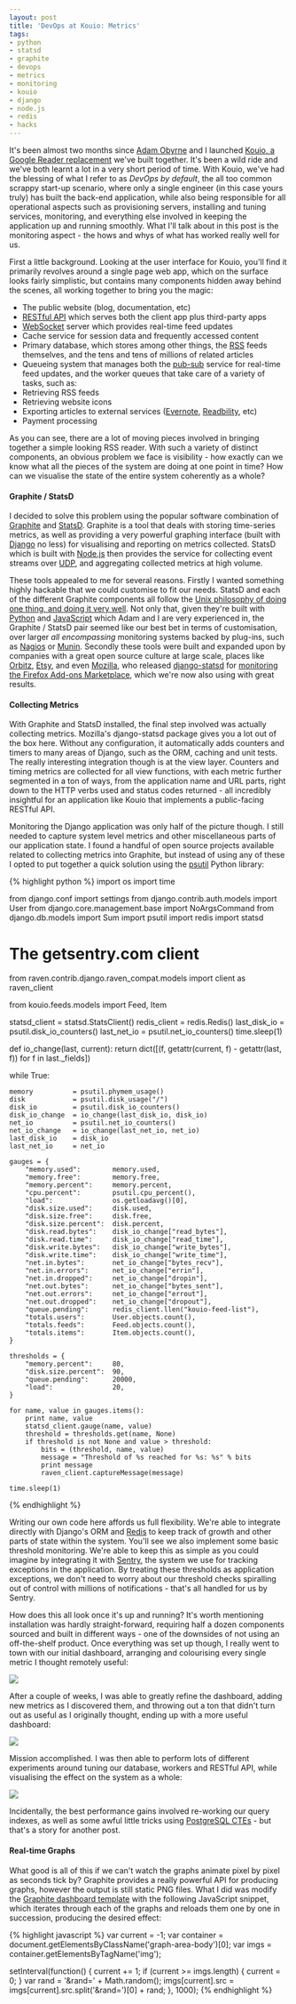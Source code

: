 ```yaml
---
layout: post
title: 'DevOps at Kouio: Metrics'
tags:
- python
- statsd
- graphite
- devops
- metrics
- monitoring
- kouio
- django
- node.js
- redis
- hacks
---
```


It's been almost two months since [Adam Obyrne][adam] and I launched [Kouio, a Google Reader replacement][kouio] we've built together. It's been a wild ride and we've both learnt a lot in a very short period of time. With Kouio, we've had the blessing of what I refer to as _DevOps by default_, the all too common scrappy start-up scenario, where only a single engineer (in this case yours truly) has built the back-end application, while also being responsible for all operational aspects such as provisioning servers, installing and tuning services, monitoring, and everything else involved in keeping the application up and running smoothly. What I'll talk about in this post is the monitoring aspect - the hows and whys of what has worked really well for us.

First a little background. Looking at the user interface for Kouio, you'll find it primarily revolves around a single page web app, which on the surface looks fairly simplistic, but contains many components hidden away behind the scenes, all working together to bring you the magic:

* The public website (blog, documentation, etc)
* [RESTful API][rest-api] which serves both the client app plus third-party apps
* [WebSocket][websockets] server which provides real-time feed updates
* Cache service for session data and frequently accessed content
* Primary database, which stores among other things, the [RSS][rss] feeds themselves, and the tens and tens of millions of related articles
* Queueing system that manages both the [pub-sub][pub-sub] service for real-time feed updates, and the worker queues that take care of a variety of tasks, such as:
* Retrieving RSS feeds
* Retrieving website icons
* Exporting articles to external services ([Evernote][evernote], [Readbility][readability], etc)
* Payment processing

As you can see, there are a lot of moving pieces involved in bringing together a simple looking RSS reader. With such a variety of distinct components, an obvious problem we face is visibility - how exactly can we know what all the pieces of the system are doing at one point in time? How can we visualise the state of the entire system coherently as a whole?

#### Graphite / StatsD

I decided to solve this problem using the popular software combination of [Graphite][graphite] and [StatsD][statsd]. Graphite is a tool that deals with storing time-series metrics, as well as providing a very powerful graphing interface (built with [Django][django] no less) for visualising and reporting on metrics collected. StatsD which is built with [Node.js][node] then provides the service for collecting event streams over [UDP][udp], and aggregating collected metrics at high volume.

These tools appealed to me for several reasons. Firstly I wanted something highly hackable that we could customise to fit our needs. StatsD and each of the different Graphite components all follow the [Unix philosophy of doing one thing, and doing it very well][unix-philosophy]. Not only that, given they're built with [Python][python] and [JavaScript][javascript] which Adam and I are very experienced in, the Graphite / StatsD pair seemed like our best bet in terms of customisation, over larger _all encompassing_ monitoring systems backed by plug-ins, such as [Nagios][nagios] or [Munin][munin]. Secondly these tools were built and expanded upon by companies with a great open source culture at large scale, places like [Orbitz][orbitz], [Etsy][etsy], and even [Mozilla][mozilla], who released [django-statsd][django-statsd] for [monitoring the Firefox Add-ons Marketplace][monitoring-firefox-addons], which we're now also using with great results.

#### Collecting Metrics

With Graphite and StatsD installed, the final step involved was actually collecting metrics. Mozilla's django-statsd package gives you a lot out of the box here. Without any configuration, it automatically adds counters and timers to many areas of Django, such as the ORM, caching and unit tests. The really interesting integration though is at the view layer. Counters and timing metrics are collected for all view functions, with each metric further segmented in a ton of ways, from the application name and URL parts, right down to the HTTP verbs used and status codes returned - all incredibly insightful for an application like Kouio that implements a public-facing RESTful API.

Monitoring the Django application was only half of the picture though. I still needed to capture system level metrics and other miscellaneous parts of our application state. I found a handful of open source projects available related to collecting metrics into Graphite, but instead of using any of these I opted to put together a quick solution using the [psutil][psutil] Python library:

{% highlight python %}
import os
import time

from django.conf import settings
from django.contrib.auth.models import User
from django.core.management.base import NoArgsCommand
from django.db.models import Sum
import psutil
import redis
import statsd

# The getsentry.com client
from raven.contrib.django.raven_compat.models import client as raven_client

from kouio.feeds.models import Feed, Item


statsd_client = statsd.StatsClient()
redis_client  = redis.Redis()
last_disk_io  = psutil.disk_io_counters()
last_net_io   = psutil.net_io_counters()
time.sleep(1)

def io_change(last, current):
    return dict([(f, getattr(current, f) - getattr(last, f))
                 for f in last._fields])

while True:

    memory          = psutil.phymem_usage()
    disk            = psutil.disk_usage("/")
    disk_io         = psutil.disk_io_counters()
    disk_io_change  = io_change(last_disk_io, disk_io)
    net_io          = psutil.net_io_counters()
    net_io_change   = io_change(last_net_io, net_io)
    last_disk_io    = disk_io
    last_net_io     = net_io

    gauges = {
        "memory.used":        memory.used,
        "memory.free":        memory.free,
        "memory.percent":     memory.percent,
        "cpu.percent":        psutil.cpu_percent(),
        "load":               os.getloadavg()[0],
        "disk.size.used":     disk.used,
        "disk.size.free":     disk.free,
        "disk.size.percent":  disk.percent,
        "disk.read.bytes":    disk_io_change["read_bytes"],
        "disk.read.time":     disk_io_change["read_time"],
        "disk.write.bytes":   disk_io_change["write_bytes"],
        "disk.write.time":    disk_io_change["write_time"],
        "net.in.bytes":       net_io_change["bytes_recv"],
        "net.in.errors":      net_io_change["errin"],
        "net.in.dropped":     net_io_change["dropin"],
        "net.out.bytes":      net_io_change["bytes_sent"],
        "net.out.errors":     net_io_change["errout"],
        "net.out.dropped":    net_io_change["dropout"],
        "queue.pending":      redis_client.llen("kouio-feed-list"),
        "totals.users":       User.objects.count(),
        "totals.feeds":       Feed.objects.count(),
        "totals.items":       Item.objects.count(),
    }

    thresholds = {
        "memory.percent":     80,
        "disk.size.percent":  90,
        "queue.pending":      20000,
        "load":               20,
    }

    for name, value in gauges.items():
        print name, value
        statsd_client.gauge(name, value)
        threshold = thresholds.get(name, None)
        if threshold is not None and value > threshold:
            bits = (threshold, name, value)
            message = "Threshold of %s reached for %s: %s" % bits
            print message
            raven_client.captureMessage(message)

    time.sleep(1)
{% endhighlight %}

Writing our own code here affords us full flexibility. We're able to integrate directly with Django's ORM and [Redis][redis] to keep track of growth and other parts of state within the system. You'll see we also implement some basic threshold monitoring. We're able to keep this as simple as you could imagine by integrating it with [Sentry][sentry], the system we use for tracking exceptions in the application. By treating these thresholds as application exceptions, we don't need to worry about our threshold checks spiralling out of control with millions of notifications - that's all handled for us by Sentry.

How does this all look once it's up and running? It's worth mentioning installation was hardly straight-forward, requiring half a dozen components sourced and built in different ways - one of the downsides of not using an off-the-shelf product. Once everything was set up though, I really went to town with our initial dashboard, arranging and colourising every single metric I thought remotely useful:

<em class="center"><a class="no-pjax" href="/static/img/metrics1-large.png"><img src="/static/img/metrics1.png"></a></em>

After a couple of weeks, I was able to greatly refine the dashboard, adding new metrics as I discovered them, and throwing out a ton that didn't turn out as useful as I originally thought, ending up with a more useful dashboard:

<em class="center"><a class="no-pjax" href="/static/img/metrics2-large.png"><img src="/static/img/metrics2.png"></a></em>

Mission accomplished. I was then able to perform lots of different experiments around tuning our database, workers and RESTful API, while visualising the effect on the system as a whole:

<em class="center"><a class="no-pjax" href="/static/img/metrics3-large.png"><img src="/static/img/metrics3.png"></a></em>

Incidentally, the best performance gains involved re-working our query indexes, as well as some awful little tricks using [PostgreSQL CTEs][postgresql-ctes] - but that's a story for another post.

#### Real-time Graphs

What good is all of this if we can't watch the graphs animate pixel by pixel as seconds tick by? Graphite provides a really powerful API for producing graphs, however the output is still static PNG files. What I did was modify the [Graphite dashboard template][graphite-dashboard-template] with the following JavaScript snippet, which iterates through each of the graphs and reloads them one by one in succession, producing the desired effect:

{% highlight javascript %}
var current = -1;
var container = document.getElementsByClassName('graph-area-body')[0];
var imgs = container.getElementsByTagName('img');

setInterval(function() {
    current += 1;
    if (current >= imgs.length) {
        current = 0;
    }
    var rand = '&rand=' + Math.random();
    imgs[current].src = imgs[current].src.split('&rand=')[0] + rand;
}, 1000);
{% endhighlight %}

[adam]: https://twitter.com/adamobyrne
[kouio]: https://kouio.com
[rest-api]: http://en.wikipedia.org/wiki/Representational_state_transfer#RESTful_web_APIs
[websockets]: http://en.wikipedia.org/wiki/WebSocket
[rss]: http://en.wikipedia.org/wiki/RSS
[pub-sub]: http://en.wikipedia.org/wiki/Publish%E2%80%93subscribe_pattern
[evernote]: http://evernote.com
[readability]: http://readability.com/
[graphite]: http://graphite.wikidot.com/
[statsd]: https://github.com/etsy/statsd/
[django]: https://www.djangoproject.com/
[node]: http://nodejs.org
[udp]: http://en.wikipedia.org/wiki/User_Datagram_Protocol
[unix-philosophy]: http://en.wikipedia.org/wiki/Unix_philosophy
[python]: http://python.org
[javascript]: http://en.wikipedia.org/wiki/JavaScript
[nagios]: http://www.nagios.org
[munin]: http://munin-monitoring.org
[orbitz]: http://www.infoq.com/news/2008/06/orbitz-opensource-erma
[etsy]: http://codeascraft.com/2011/02/15/measure-anything-measure-everything/
[mozilla]: http://www.mozilla.org/
[django-statsd]: https://github.com/andymckay/django-statsd
[monitoring-firefox-addons]: http://blog.mozilla.org/webdev/2012/01/06/timing-amo-user-experience/
[psutil]: https://pypi.python.org/pypi/psutil
[redis]: http://redis.io
[sentry]: https://getsentry.com
[postgresql-ctes]: http://www.postgresql.org/docs/9.2/static/queries-with.html
[graphite-dashboard-template]: https://github.com/graphite-project/graphite-web/blob/master/webapp/graphite/templates/dashboard.html

